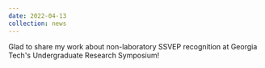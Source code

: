 ```yaml
---
date: 2022-04-13
collection: news
---
```

Glad to share my work about non-laboratory SSVEP recognition at Georgia Tech's Undergraduate Research Symposium!